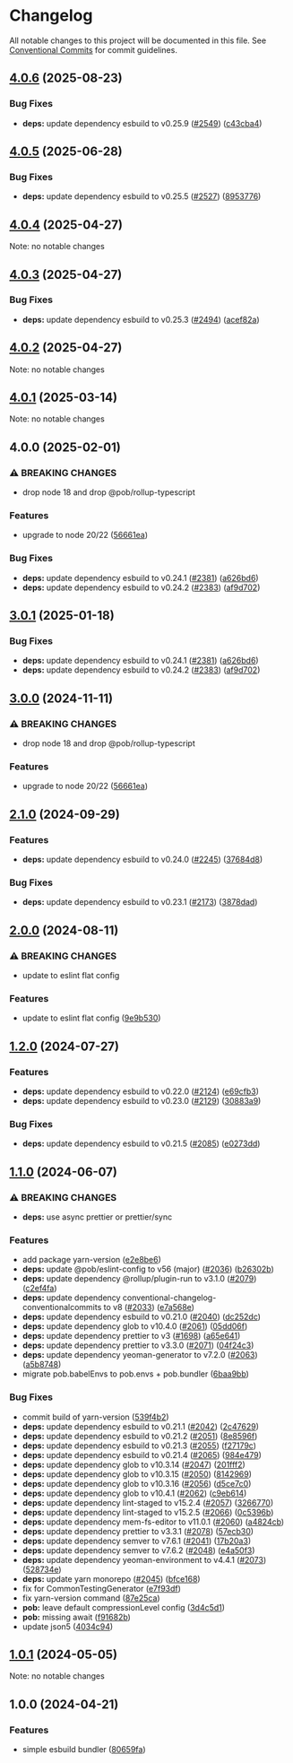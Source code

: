 # Changelog

All notable changes to this project will be documented in this file.
See [Conventional Commits](https://conventionalcommits.org) for commit guidelines.

## [4.0.6](https://github.com/christophehurpeau/pob/compare/@pob/esbuild@4.0.5...@pob/esbuild@4.0.6) (2025-08-23)

### Bug Fixes

* **deps:** update dependency esbuild to v0.25.9 ([#2549](https://github.com/christophehurpeau/pob/issues/2549)) ([c43cba4](https://github.com/christophehurpeau/pob/commit/c43cba4845747d03f8200cdead9625b82fd0b88a))

## [4.0.5](https://github.com/christophehurpeau/pob/compare/@pob/esbuild@4.0.4...@pob/esbuild@4.0.5) (2025-06-28)

### Bug Fixes

* **deps:** update dependency esbuild to v0.25.5 ([#2527](https://github.com/christophehurpeau/pob/issues/2527)) ([8953776](https://github.com/christophehurpeau/pob/commit/89537763461d7553a10680159d92db371d10a4d0))

## [4.0.4](https://github.com/christophehurpeau/pob/compare/@pob/esbuild@4.0.3...@pob/esbuild@4.0.4) (2025-04-27)

Note: no notable changes


## [4.0.3](https://github.com/christophehurpeau/pob/compare/@pob/esbuild@4.0.2...@pob/esbuild@4.0.3) (2025-04-27)

### Bug Fixes

* **deps:** update dependency esbuild to v0.25.3 ([#2494](https://github.com/christophehurpeau/pob/issues/2494)) ([acef82a](https://github.com/christophehurpeau/pob/commit/acef82a34d9f1b93517fd216f1c41e82ff9e30d6))

## [4.0.2](https://github.com/christophehurpeau/pob/compare/@pob/esbuild@4.0.1...@pob/esbuild@4.0.2) (2025-04-27)

Note: no notable changes


## [4.0.1](https://github.com/christophehurpeau/pob/compare/@pob/esbuild@4.0.0...@pob/esbuild@4.0.1) (2025-03-14)

Note: no notable changes


## 4.0.0 (2025-02-01)

### ⚠ BREAKING CHANGES

* drop node 18 and drop @pob/rollup-typescript

### Features

* upgrade to node 20/22 ([56661ea](https://github.com/christophehurpeau/pob/commit/56661eafd5bd804ff3b1531be2943bb3cd2e13ce))

### Bug Fixes

* **deps:** update dependency esbuild to v0.24.1 ([#2381](https://github.com/christophehurpeau/pob/issues/2381)) ([a626bd6](https://github.com/christophehurpeau/pob/commit/a626bd6982a0322142574097155184b99a46bbb4))
* **deps:** update dependency esbuild to v0.24.2 ([#2383](https://github.com/christophehurpeau/pob/issues/2383)) ([af9d702](https://github.com/christophehurpeau/pob/commit/af9d7021989d848cbd97012da1b08a00a2109538))

## [3.0.1](https://github.com/christophehurpeau/pob/compare/@pob/esbuild@3.0.0...@pob/esbuild@3.0.1) (2025-01-18)

### Bug Fixes

* **deps:** update dependency esbuild to v0.24.1 ([#2381](https://github.com/christophehurpeau/pob/issues/2381)) ([a626bd6](https://github.com/christophehurpeau/pob/commit/a626bd6982a0322142574097155184b99a46bbb4))
* **deps:** update dependency esbuild to v0.24.2 ([#2383](https://github.com/christophehurpeau/pob/issues/2383)) ([af9d702](https://github.com/christophehurpeau/pob/commit/af9d7021989d848cbd97012da1b08a00a2109538))

## [3.0.0](https://github.com/christophehurpeau/pob/compare/@pob/esbuild@2.1.0...@pob/esbuild@3.0.0) (2024-11-11)

### ⚠ BREAKING CHANGES

* drop node 18 and drop @pob/rollup-typescript

### Features

* upgrade to node 20/22 ([56661ea](https://github.com/christophehurpeau/pob/commit/56661eafd5bd804ff3b1531be2943bb3cd2e13ce))

## [2.1.0](https://github.com/christophehurpeau/pob/compare/@pob/esbuild@2.0.0...@pob/esbuild@2.1.0) (2024-09-29)

### Features

* **deps:** update dependency esbuild to v0.24.0 ([#2245](https://github.com/christophehurpeau/pob/issues/2245)) ([37684d8](https://github.com/christophehurpeau/pob/commit/37684d80354653911572482dfd528cfd317a47c2))

### Bug Fixes

* **deps:** update dependency esbuild to v0.23.1 ([#2173](https://github.com/christophehurpeau/pob/issues/2173)) ([3878dad](https://github.com/christophehurpeau/pob/commit/3878dade35dcf92d75ed56280565e466b7dfb679))

## [2.0.0](https://github.com/christophehurpeau/pob/compare/@pob/esbuild@1.2.0...@pob/esbuild@2.0.0) (2024-08-11)

### ⚠ BREAKING CHANGES

* update to eslint flat config

### Features

* update to eslint flat config ([9e9b530](https://github.com/christophehurpeau/pob/commit/9e9b530e1c89ad4f0fafa1af8f4a13816544f16c))

## [1.2.0](https://github.com/christophehurpeau/pob/compare/@pob/esbuild@1.1.0...@pob/esbuild@1.2.0) (2024-07-27)

### Features

* **deps:** update dependency esbuild to v0.22.0 ([#2124](https://github.com/christophehurpeau/pob/issues/2124)) ([e69cfb3](https://github.com/christophehurpeau/pob/commit/e69cfb3ea32ff2f49894959e09d5573cb77ae301))
* **deps:** update dependency esbuild to v0.23.0 ([#2129](https://github.com/christophehurpeau/pob/issues/2129)) ([30883a9](https://github.com/christophehurpeau/pob/commit/30883a9a8ebd8268a14f822569ecf5a8c27f1f53))

### Bug Fixes

* **deps:** update dependency esbuild to v0.21.5 ([#2085](https://github.com/christophehurpeau/pob/issues/2085)) ([e0273dd](https://github.com/christophehurpeau/pob/commit/e0273ddd0048c926c8debeb578b4a8732a119e91))

## [1.1.0](https://github.com/christophehurpeau/pob/compare/@pob/esbuild@1.0.1...@pob/esbuild@1.1.0) (2024-06-07)

### ⚠ BREAKING CHANGES

* **deps:** use async prettier or prettier/sync 

### Features

* add package yarn-version ([e2e8be6](https://github.com/christophehurpeau/pob/commit/e2e8be65fd50f9084c519fd07503748a1d970509))
* **deps:** update @pob/eslint-config to v56 (major) ([#2036](https://github.com/christophehurpeau/pob/issues/2036)) ([b26302b](https://github.com/christophehurpeau/pob/commit/b26302bd6dbf9bf4da2e97238c59ae80282ad9a4))
* **deps:** update dependency @rollup/plugin-run to v3.1.0 ([#2079](https://github.com/christophehurpeau/pob/issues/2079)) ([c2ef4fa](https://github.com/christophehurpeau/pob/commit/c2ef4fa22322952dcb626a5d99bc16e141684cd0))
* **deps:** update dependency conventional-changelog-conventionalcommits to v8 ([#2033](https://github.com/christophehurpeau/pob/issues/2033)) ([e7a568e](https://github.com/christophehurpeau/pob/commit/e7a568e4fabea00955bc6f005d85088f947f58cb))
* **deps:** update dependency esbuild to v0.21.0 ([#2040](https://github.com/christophehurpeau/pob/issues/2040)) ([dc252dc](https://github.com/christophehurpeau/pob/commit/dc252dc815dd450e2687e3f5784c3604bcfbab3c))
* **deps:** update dependency glob to v10.4.0 ([#2061](https://github.com/christophehurpeau/pob/issues/2061)) ([05dd06f](https://github.com/christophehurpeau/pob/commit/05dd06f1fb51d3cff0b95d6457fb9060d5d2db29))
* **deps:** update dependency prettier to v3 ([#1698](https://github.com/christophehurpeau/pob/issues/1698)) ([a65e641](https://github.com/christophehurpeau/pob/commit/a65e6418d4b80680b753a773b02925603df8ea12))
* **deps:** update dependency prettier to v3.3.0 ([#2071](https://github.com/christophehurpeau/pob/issues/2071)) ([04f24c3](https://github.com/christophehurpeau/pob/commit/04f24c33fcab0472cc830675696c219ee5ba14f9))
* **deps:** update dependency yeoman-generator to v7.2.0 ([#2063](https://github.com/christophehurpeau/pob/issues/2063)) ([a5b8748](https://github.com/christophehurpeau/pob/commit/a5b8748fecedff6291475656672feb1766c60e5f))
* migrate pob.babelEnvs to pob.envs + pob.bundler ([6baa9bb](https://github.com/christophehurpeau/pob/commit/6baa9bb986a1321beefcf9de3de566c285e548d1))

### Bug Fixes

* commit build of yarn-version ([539f4b2](https://github.com/christophehurpeau/pob/commit/539f4b2e12d8df4dc5cec272a24343721f4d2bdb))
* **deps:** update dependency esbuild to v0.21.1 ([#2042](https://github.com/christophehurpeau/pob/issues/2042)) ([2c47629](https://github.com/christophehurpeau/pob/commit/2c476296d1ecabaf272461df0901786bcea07aab))
* **deps:** update dependency esbuild to v0.21.2 ([#2051](https://github.com/christophehurpeau/pob/issues/2051)) ([8e8596f](https://github.com/christophehurpeau/pob/commit/8e8596f11350ee7e152ebec5603295edea8e6da7))
* **deps:** update dependency esbuild to v0.21.3 ([#2055](https://github.com/christophehurpeau/pob/issues/2055)) ([f27179c](https://github.com/christophehurpeau/pob/commit/f27179c5d6f4259a2885ee9097cf857b73849cef))
* **deps:** update dependency esbuild to v0.21.4 ([#2065](https://github.com/christophehurpeau/pob/issues/2065)) ([984e479](https://github.com/christophehurpeau/pob/commit/984e479c1958c224bc584936c13908578563e29d))
* **deps:** update dependency glob to v10.3.14 ([#2047](https://github.com/christophehurpeau/pob/issues/2047)) ([201fff2](https://github.com/christophehurpeau/pob/commit/201fff2e3def4a8c7344af403464e7bf16eb44bc))
* **deps:** update dependency glob to v10.3.15 ([#2050](https://github.com/christophehurpeau/pob/issues/2050)) ([8142969](https://github.com/christophehurpeau/pob/commit/8142969c29cda5fb5f8cf924522fd719ac0278d7))
* **deps:** update dependency glob to v10.3.16 ([#2056](https://github.com/christophehurpeau/pob/issues/2056)) ([d5ce7c0](https://github.com/christophehurpeau/pob/commit/d5ce7c0922a93a188250eb5e6a5eb8b14ac76630))
* **deps:** update dependency glob to v10.4.1 ([#2062](https://github.com/christophehurpeau/pob/issues/2062)) ([c9eb614](https://github.com/christophehurpeau/pob/commit/c9eb614f8b0906bf4757bb21ed2bed570dbf55c4))
* **deps:** update dependency lint-staged to v15.2.4 ([#2057](https://github.com/christophehurpeau/pob/issues/2057)) ([3266770](https://github.com/christophehurpeau/pob/commit/3266770fc90c82ccc25cd0bce67106063cf38b51))
* **deps:** update dependency lint-staged to v15.2.5 ([#2066](https://github.com/christophehurpeau/pob/issues/2066)) ([0c5396b](https://github.com/christophehurpeau/pob/commit/0c5396b73c9a99e37964c9752f2f55b4079f888e))
* **deps:** update dependency mem-fs-editor to v11.0.1 ([#2060](https://github.com/christophehurpeau/pob/issues/2060)) ([a4824cb](https://github.com/christophehurpeau/pob/commit/a4824cb89b8d94846ac7eb4ca062a500cadcc606))
* **deps:** update dependency prettier to v3.3.1 ([#2078](https://github.com/christophehurpeau/pob/issues/2078)) ([57ecb30](https://github.com/christophehurpeau/pob/commit/57ecb301bc6dded8e9063c1e3afc9f6f04d023b1))
* **deps:** update dependency semver to v7.6.1 ([#2041](https://github.com/christophehurpeau/pob/issues/2041)) ([17b20a3](https://github.com/christophehurpeau/pob/commit/17b20a3a352e4fbcda88d2e43938a8dbafe0667c))
* **deps:** update dependency semver to v7.6.2 ([#2048](https://github.com/christophehurpeau/pob/issues/2048)) ([e4a50f3](https://github.com/christophehurpeau/pob/commit/e4a50f3c11b87306ed30ec0cbcdd8f6f23a4ac75))
* **deps:** update dependency yeoman-environment to v4.4.1 ([#2073](https://github.com/christophehurpeau/pob/issues/2073)) ([528734e](https://github.com/christophehurpeau/pob/commit/528734e27f1f0b59ab5f5d87ff98e95385168b72))
* **deps:** update yarn monorepo ([#2045](https://github.com/christophehurpeau/pob/issues/2045)) ([bfce168](https://github.com/christophehurpeau/pob/commit/bfce1680e6df15f6a57e83fefc39e1257bf8f6e3))
* fix for CommonTestingGenerator ([e7f93df](https://github.com/christophehurpeau/pob/commit/e7f93df65007fe8a6e5faac6fd3d796adf6d3233))
* fix yarn-version command ([87e25ca](https://github.com/christophehurpeau/pob/commit/87e25cae86d3730f14e50e6370efe69bd2e21814))
* **pob:** leave default compressionLevel config ([3d4c5d1](https://github.com/christophehurpeau/pob/commit/3d4c5d1e92ec1194dec99e768c2743e085c1fa94))
* **pob:** missing await ([f91682b](https://github.com/christophehurpeau/pob/commit/f91682b72016733065d7d505c6be5d4fddad25d8))
* update json5 ([4034c94](https://github.com/christophehurpeau/pob/commit/4034c947a1111021ee037144cefbee0cd39b9d33))



## [1.0.1](https://github.com/christophehurpeau/pob/compare/@pob/esbuild@1.0.0...@pob/esbuild@1.0.1) (2024-05-05)

Note: no notable changes




## 1.0.0 (2024-04-21)


### Features

* simple esbuild bundler ([80659fa](https://github.com/christophehurpeau/pob/commit/80659fadb42190463585ff54e865af09e31fdc0d))





